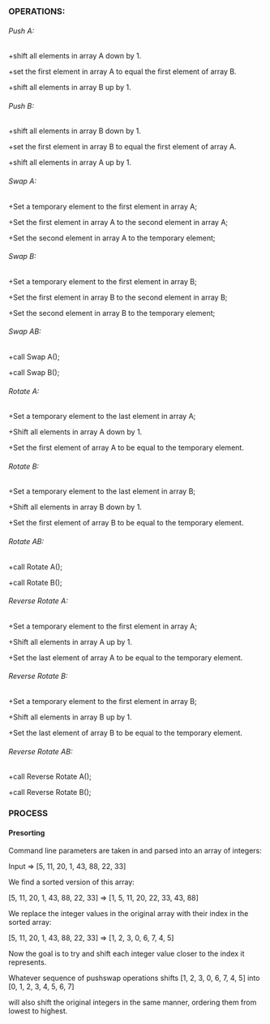 ### OPERATIONS:

###### Push A:

+shift all elements in array A down by 1.

+set the first element in array A to equal the first element of array B.

+shift all elements in array B up by 1.

###### Push B:

+shift all elements in array B down by 1.

+set the first element in array B to equal the first element of array A.

+shift all elements in array A up by 1.

###### Swap A:

+Set a temporary element to the first element in array A;

+Set the first element in array A to the second element in array A;

+Set the second element in array A to the temporary element;

###### Swap B:

+Set a temporary element to the first element in array B;

+Set the first element in array B to the second element in array B;

+Set the second element in array B to the temporary element;

###### Swap AB:

+call Swap A();

+call Swap B();

###### Rotate A:

+Set a temporary element to the last element in array A;

+Shift all elements in array A down by 1.

+Set the first element of array A to be equal to the temporary element.

###### Rotate B:

+Set a temporary element to the last element in array B;

+Shift all elements in array B down by 1.

+Set the first element of array B to be equal to the temporary element.

###### Rotate AB:

+call Rotate A();

+call Rotate B();

###### Reverse Rotate A:

+Set a temporary element to the first element in array A;

+Shift all elements in array A up by 1.

+Set the last element of array A to be equal to the temporary element.

###### Reverse Rotate B:

+Set a temporary element to the first element in array B;

+Shift all elements in array B up by 1.

+Set the last element of array B to be equal to the temporary element.

###### Reverse Rotate AB:

+call Reverse Rotate A();

+call Reverse Rotate B();


### PROCESS

#### Presorting

Command line parameters are taken in and parsed into an array of integers:

Input => [5, 11, 20, 1, 43, 88, 22, 33]

We find a sorted version of this array:

[5, 11, 20, 1, 43, 88, 22, 33] => [1, 5, 11, 20, 22, 33, 43, 88]

We replace the integer values in the original array with their index in the sorted array:

[5, 11, 20, 1, 43, 88, 22, 33] => [1, 2, 3, 0, 6, 7, 4, 5]

Now the goal is to try and shift each integer value closer to the index it represents.

Whatever sequence of pushswap operations shifts [1, 2, 3, 0, 6, 7, 4, 5] into [0, 1, 2, 3, 4, 5, 6, 7]

will also shift the original integers in the same manner, ordering them from lowest to highest.


